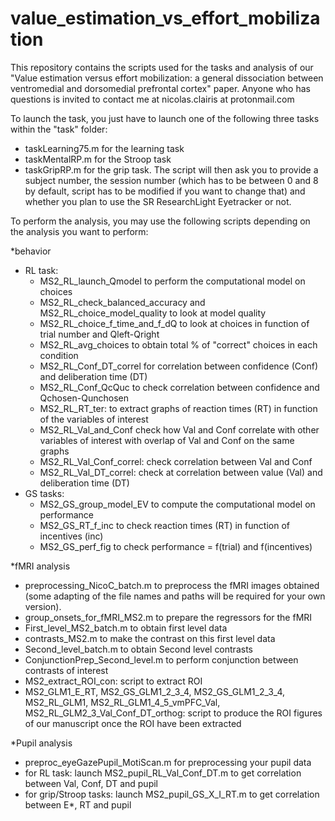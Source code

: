# value_estimation_vs_effort_mobilization
This repository contains the scripts used for the tasks and analysis of our "Value estimation versus effort mobilization: a general dissociation between ventromedial and dorsomedial prefrontal cortex" paper. Anyone who has questions is invited to contact me at nicolas.clairis at protonmail.com

To launch the task, you just have to launch one of the following three tasks within the "task" folder:
- taskLearning75.m for the learning task
- taskMentalRP.m for the Stroop task
- taskGripRP.m for the grip task.
The script will then ask you to provide a subject number, the session number (which has to be between 0 and 8 by default, script has to be modified if you want to change that) and whether you plan to use the SR ResearchLight Eyetracker or not.

To perform the analysis, you may use the following scripts depending on the analysis you want to perform:

*behavior
- RL task:
  - MS2_RL_launch_Qmodel to perform the computational model on choices
  - MS2_RL_check_balanced_accuracy and MS2_RL_choice_model_quality to look at model quality
  - MS2_RL_choice_f_time_and_f_dQ to look at choices in function of trial number and Qleft-Qright
  - MS2_RL_avg_choices to obtain total % of "correct" choices in each condition
  - MS2_RL_Conf_DT_correl for correlation between confidence (Conf) and deliberation time (DT)
  - MS2_RL_Conf_QcQuc to check correlation between confidence and Qchosen-Qunchosen
  - MS2_RL_RT_ter: to extract graphs of reaction times (RT) in function of the variables of interest
  - MS2_RL_Val_and_Conf check how Val and Conf correlate with other variables of interest with overlap of Val and Conf on the same graphs
  - MS2_RL_Val_Conf_correl: check correlation between Val and Conf
  - MS2_RL_Val_DT_correl: check at correlation between value (Val) and deliberation time (DT)
- GS tasks:
  - MS2_GS_group_model_EV to compute the computational model on performance
  - MS2_GS_RT_f_inc to check reaction times (RT) in function of incentives (inc)
  - MS2_GS_perf_fig to check performance = f(trial) and f(incentives)


*fMRI analysis
- preprocessing_NicoC_batch.m to preprocess the fMRI images obtained (some adapting of the file names and paths will be required for your own version).
- group_onsets_for_fMRI_MS2.m to prepare the regressors for the fMRI
- First_level_MS2_batch.m to obtain first level data
- contrasts_MS2.m to make the contrast on this first level data
- Second_level_batch.m to obtain Second level contrasts
- ConjunctionPrep_Second_level.m to perform conjunction between contrasts of interest
- MS2_extract_ROI_con: script to extract ROI
- MS2_GLM1_E_RT, MS2_GS_GLM1_2_3_4, MS2_GS_GLM1_2_3_4, MS2_RL_GLM1, MS2_RL_GLM1_4_5_vmPFC_Val, MS2_RL_GLM2_3_Val_Conf_DT_orthog: script to produce the ROI figures of our manuscript once the ROI have been extracted

*Pupil analysis
- preproc_eyeGazePupil_MotiScan.m for preprocessing your pupil data
- for RL task: launch MS2_pupil_RL_Val_Conf_DT.m to get correlation between Val, Conf, DT and pupil
- for grip/Stroop tasks: launch MS2_pupil_GS_X_I_RT.m to get correlation between E*, RT and pupil
